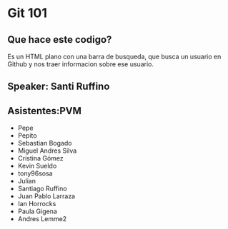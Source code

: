 # Git 101
## Que hace este codigo?
Es un HTML plano con una barra de busqueda, que busca un usuario en Github y nos traer informacion sobre ese usuario.

## Speaker: Santi Ruffino

## Asistentes:PVM
- Pepe
- Pepito
- Sebastian Bogado
- Miguel Andres Silva
- Cristina Gómez
- Kevin Sueldo
- tony96sosa
- Julian
- Santiago Ruffino
- Juan Pablo Larraza
- Ian Horrocks
- Paula Gigena
- Andres Lemme2